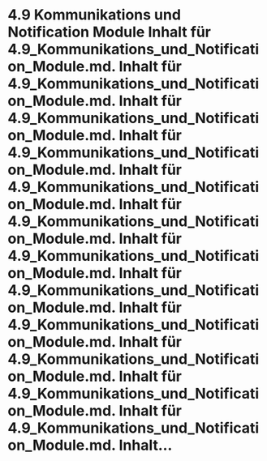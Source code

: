 # 4.9 Kommunikations und Notification Module Inhalt für 4.9_Kommunikations_und_Notification_Module.md. Inhalt für 4.9_Kommunikations_und_Notification_Module.md. Inhalt für 4.9_Kommunikations_und_Notification_Module.md. Inhalt für 4.9_Kommunikations_und_Notification_Module.md. Inhalt für 4.9_Kommunikations_und_Notification_Module.md. Inhalt für 4.9_Kommunikations_und_Notification_Module.md. Inhalt für 4.9_Kommunikations_und_Notification_Module.md. Inhalt für 4.9_Kommunikations_und_Notification_Module.md. Inhalt für 4.9_Kommunikations_und_Notification_Module.md. Inhalt für 4.9_Kommunikations_und_Notification_Module.md. Inhalt für 4.9_Kommunikations_und_Notification_Module.md. Inhalt für 4.9_Kommunikations_und_Notification_Module.md. Inhalt...